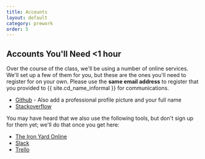 ```yaml
---
title: Accounts
layout: default
category: prework
order: 5
---
```


## Accounts You'll Need <time class='estimate'>&lt;1 hour</time>

Over the course of the class, we'll be using a number of online services.  We'll set up a few of them for you, but these are the ones you'll need to register for on your own. Please use the __same email address__ to register that you provided to {{ site.cd_name_informal }} for communications.

* [Github](https://github.com/) - Also add a professional profile picture and your full name
* [Stackoverflow](http://stackoverflow.com/)

You may have heard that we also use the following tools, but don't sign up for them yet; we'll do that once you get here:

* [The Iron Yard Online](https://online.theironyard.com/)
* [Slack](https://slack.com/)
* [Trello](https://trello.com/)
